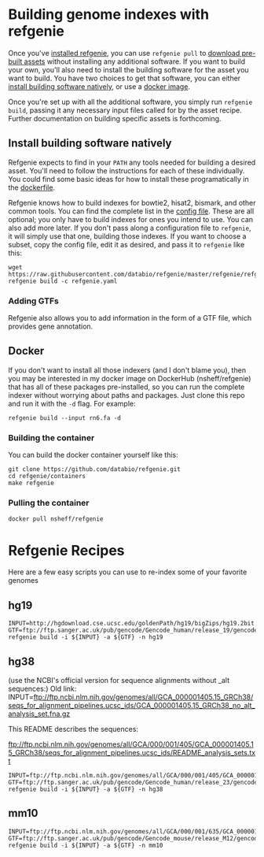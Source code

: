 # Building genome indexes with refgenie

Once you've [installed refgenie](install.md), you can use `refgenie pull` to [download pre-built assets](download.md) without installing any additional software. If you want to build your own, you'll also need to install the building software for the asset you want to build. You have two choices to get that software, you can either [install building software natively](#install_building_software_natively), or use a [docker image](#docker).

Once you're set up with all the additional software, you simply run `refgenie build`, passing it any necessary input files called for by the asset recipe. Further documentation on building specific assets is forthcoming.

## Install building software natively

Refgenie expects to find in your `PATH` any tools needed for building a desired asset. You'll need to follow the instructions for each of these individually. You could find some basic ideas for how to install these programatically in the [dockerfile](https://github.com/databio/refgenie/blob/dev/containers/Dockerfile_refgenie).

Refgenie knows how to build indexes for bowtie2, hisat2, bismark, and other common tools. You can find the complete list in the [config file](https://github.com/databio/refgenie/blob/dev/refgenie/refgenie.yaml). These are all optional; you only have to build indexes for ones you intend to use. You can also add more later. If you don't pass along a configuration file to `refgenie`, it will simply use that one, building those indexes. If you want to choose a subset, copy the config file, edit it as desired, and pass it to `refgenie` like this:
```
wget https://raw.githubusercontent.com/databio/refgenie/master/refgenie/refgenie.yaml
refgenie build -c refgenie.yaml
```

### Adding GTFs

Refgenie also allows you to add information in the form of a GTF file, which provides gene annotation.


## Docker

If you don't want to install all those indexers (and I don't blame you), then you may be interested in my docker image on DockerHub (nsheff/refgenie) that has all of these packages pre-installed, so you can run the complete indexer without worrying about paths and packages. Just clone this repo and run it with the `-d` flag. For example:

```
refgenie build --input rn6.fa -d
```

### Building the container

You can build the docker container yourself like this:

```
git clone https://github.com/databio/refgenie.git
cd refgenie/containers
make refgenie
```

### Pulling the container

```
docker pull nsheff/refgenie
```

# Refgenie Recipes

Here are a few easy scripts you can use to re-index some of your favorite genomes

## hg19

```console
INPUT=http://hgdownload.cse.ucsc.edu/goldenPath/hg19/bigZips/hg19.2bit
GTF=ftp://ftp.sanger.ac.uk/pub/gencode/Gencode_human/release_19/gencode.v19.annotation.gtf.gz
refgenie build -i ${INPUT} -a ${GTF} -n hg19
```

## hg38
(use the NCBI's official version for sequence alignments without _alt sequences:)
Old link: INPUT=ftp://ftp.ncbi.nlm.nih.gov/genomes/all/GCA_000001405.15_GRCh38/seqs_for_alignment_pipelines.ucsc_ids/GCA_000001405.15_GRCh38_no_alt_analysis_set.fna.gz

This README describes the sequences: 

ftp://ftp.ncbi.nlm.nih.gov/genomes/all/GCA/000/001/405/GCA_000001405.15_GRCh38/seqs_for_alignment_pipelines.ucsc_ids/README_analysis_sets.txt

```console
INPUT=ftp://ftp.ncbi.nlm.nih.gov/genomes/all/GCA/000/001/405/GCA_000001405.15_GRCh38/seqs_for_alignment_pipelines.ucsc_ids/GCA_000001405.15_GRCh38_no_alt_analysis_set.fna.gz
GTF=ftp://ftp.sanger.ac.uk/pub/gencode/Gencode_human/release_23/gencode.v23.primary_assembly.annotation.gtf.gz
refgenie build -i ${INPUT} -a ${GTF} -n hg38
```

## mm10

```console
INPUT=ftp://ftp.ncbi.nlm.nih.gov/genomes/all/GCA/000/001/635/GCA_000001635.5_GRCm38.p3/seqs_for_alignment_pipelines.ucsc_ids/GCA_000001635.5_GRCm38.p3_no_alt_analysis_set.fna.gz
GTF=ftp://ftp.sanger.ac.uk/pub/gencode/Gencode_mouse/release_M12/gencode.vM12.primary_assembly.annotation.gtf.gz
refgenie build -i ${INPUT} -a ${GTF} -n mm10
```
